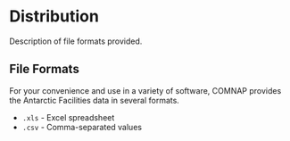# Distribution
Description of file formats provided.

## File Formats
For your convenience and use in a variety of software, COMNAP provides the Antarctic Facilities data in several formats.
- `.xls` - Excel spreadsheet
- `.csv` - Comma-separated values
